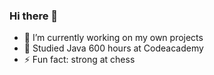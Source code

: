 ### Hi there 👋

<!--
**Endrulis/Endrulis** is a ✨ _special_ ✨ repository because its `README.md` (this file) appears on your GitHub profile.

Here are some ideas to get you started:
- 👯 I’m looking to collaborate on ...
- 🤔 I’m looking for help with ...
- 💬 Ask me about ...
- 📫 How to reach me: ...
- 😄 Pronouns: ...
- ⚡ Fun fact: ...
-->
- 🔭 I’m currently working on my own projects
- 🌱 Studied Java 600 hours at Codeacademy
- ⚡ Fun fact: strong at chess


